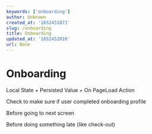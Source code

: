 ```yaml
---
keywords: ['onboarding']
author: Unknown
created_at: '1652451873'
slug: /onboarding
title: Onboarding
updated_at: '1652452010'
url: None
---
```

# Onboarding

Local State + Persisted Value + On PageLoad Action

Check to make sure if user completed onboarding profile

Before going to next screen

Before doing something late (like check-out)

